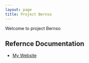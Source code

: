 ```yaml
---
layout: page
title: Project Bernso
---
```


Welcome to project Bernso

## Refernce Documentation

* [My Website](https://bernso.locum.dunz.net/index.html)
